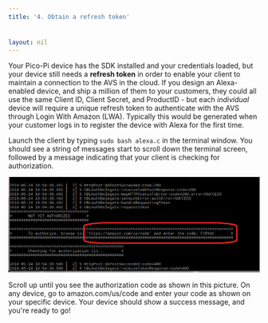 ```yaml
---
title: '4. Obtain a refresh token'


layout: nil
---
```


Your Pico-Pi device has the SDK installed and your credentials loaded, but your device still needs a **refresh token** in order to enable your client to maintain a connection to the AVS in the cloud.  If you design an Alexa-enabled device, and ship a million of them to your customers, they could all use the same Client ID, Client Secret, and ProductID - but each *individual* device will require a unique refresh token to authenticate with the AVS through Login With Amazon (LWA).  Typically this would be generated when your customer logs in to register the device with Alexa for the first time.  

Launch the client by typing `sudo bash alexa.c` in the terminal window.  You should see a string of messages start to scroll down the terminal screen, followed by a message indicating that your client is checking for authorization.

![CBL](../assets/CBLauth.png)

Scroll up until you see the authorization code as shown in this picture.  On any device, go to amazon.com/us/code and enter your code as shown on your specific device.  Your device should show a success message, and you're ready to go!

